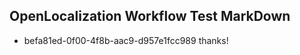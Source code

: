 ## OpenLocalization Workflow Test MarkDown
* befa81ed-0f00-4f8b-aac9-d957e1fcc989 
thanks!<!--HONumber=Mar16_HO2-->
